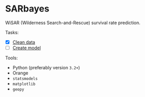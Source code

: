 # SARbayes

WiSAR (Wilderness Search-and-Rescue) survival rate prediction.

Tasks: 
  - [x] [Clean data](ISRID/)
  - [ ] [Create model](machine_learning/)

Tools: 
  * Python (preferably version `3.2+`)
  * Orange
  * `statsmodels`
  * `matplotlib`
  * `geopy`
